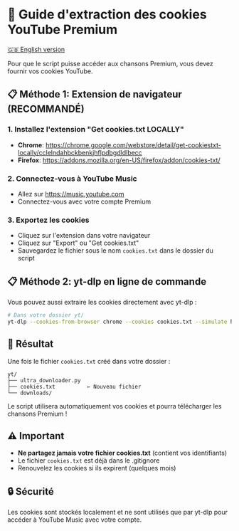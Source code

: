 # 🍪 Guide d'extraction des cookies YouTube Premium

[🇬🇧 English version](COOKIES_GUIDE_EN.md)

Pour que le script puisse accéder aux chansons Premium, vous devez fournir vos cookies YouTube.

## 📋 Méthode 1: Extension de navigateur (RECOMMANDÉ)

### 1. Installez l'extension "Get cookies.txt LOCALLY"
- **Chrome**: https://chrome.google.com/webstore/detail/get-cookiestxt-locally/cclelndahbckbenkjhflpdbgdldlbecc
- **Firefox**: https://addons.mozilla.org/en-US/firefox/addon/cookies-txt/

### 2. Connectez-vous à YouTube Music
- Allez sur https://music.youtube.com
- Connectez-vous avec votre compte Premium

### 3. Exportez les cookies
- Cliquez sur l'extension dans votre navigateur
- Cliquez sur "Export" ou "Get cookies.txt"
- Sauvegardez le fichier sous le nom `cookies.txt` dans le dossier du script

## 📋 Méthode 2: yt-dlp en ligne de commande

Vous pouvez aussi extraire les cookies directement avec yt-dlp :

```bash
# Dans votre dossier yt/
yt-dlp --cookies-from-browser chrome --cookies cookies.txt --simulate https://music.youtube.com
```

## 🎯 Résultat

Une fois le fichier `cookies.txt` créé dans votre dossier :
```
yt/
├── ultra_downloader.py
├── cookies.txt          ← Nouveau fichier
└── downloads/
```

Le script utilisera automatiquement vos cookies et pourra télécharger les chansons Premium !

## ⚠️ Important

- **Ne partagez jamais votre fichier cookies.txt** (contient vos identifiants)
- Le fichier `cookies.txt` est déjà dans le .gitignore
- Renouvelez les cookies si ils expirent (quelques mois)

## 🔒 Sécurité

Les cookies sont stockés localement et ne sont utilisés que par yt-dlp pour accéder à YouTube Music avec votre compte.